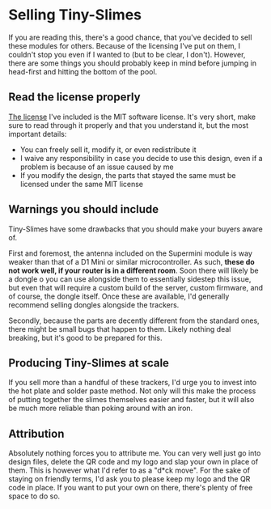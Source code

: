 # Selling Tiny-Slimes

If you are reading this, there's a good chance, that you've decided to sell
these modules for others. Because of the licensing I've put on them, I couldn't
stop you even if I wanted to (but to be clear, I don't). However, there are some
things you should probably keep in mind before jumping in head-first and hitting
the bottom of the pool.

## Read the license properly

[The license](./LICENSE) I've included is the MIT software license. It's very
short, make sure to read through it properly and that you understand it, but the
most important details:

- You can freely sell it, modify it, or even redistribute it
- I waive any responsibility in case you decide to use this design, even if a
  problem is because of an issue caused by me
- If you modify the design, the parts that stayed the same must be licensed
  under the same MIT license

## Warnings you should include

Tiny-Slimes have some drawbacks that you should make your buyers aware of.

First and foremost, the antenna included on the Supermini module is way weaker
than that of a D1 Mini or similar microcontroller. As such, **these do not work
well, if your router is in a different room**. Soon there will likely be a dongle o
you can use alongside them to essentially sidestep this issue, but even that
will require a custom build of the server, custom firmware, and of course, the
dongle itself. Once these are available, I'd generally recommend selling dongles
alongside the trackers.

Secondly, because the parts are decently different from the standard ones, there
might be small bugs that happen to them. Likely nothing deal breaking, but
it's good to be prepared for this.

## Producing Tiny-Slimes at scale

If you sell more than a handful of these trackers, I'd urge you to invest into
the hot plate and solder paste method. Not only will this make the process of
putting together the slimes themselves easier and faster, but it will also be
much more reliable than poking around with an iron.

## Attribution

Absolutely nothing forces you to attribute me. You can very well just go into
design files, delete the QR code and my logo and slap your own in place of them.
This is however what I'd refer to as a "d\*ck move". For the sake of staying on
friendly terms, I'd ask you to please keep my logo and the QR code in place. If
you want to put your own on there, there's plenty of free space to do so.
